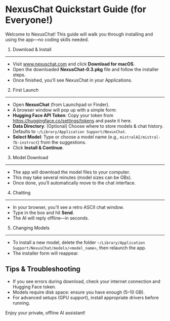 # NexusChat Quickstart Guide (for Everyone!)

Welcome to NexusChat! This guide will walk you through installing and using the app—no coding skills needed.

1) Download & Install
---------------------
- Visit www.nexuschat.com and click **Download for macOS**.  
- Open the downloaded **NexusChat-0.3.pkg** file and follow the installer steps.  
- Once finished, you’ll see NexusChat in your Applications.

2) First Launch
---------------
- Open **NexusChat** (from Launchpad or Finder).  
- A browser window will pop up with a simple form:
- **Hugging Face API Token**: Copy your token from https://huggingface.co/settings/tokens and paste it here.  
- **Data Directory**: (Optional) Choose where to store models & chat history. Defaults to `~/Library/Application Support/NexusChat`.  
- **Select Model**: Type or choose a model name (e.g., `mistralAI/mistral-7b-instruct`) from the suggestions.  
- Click **Install & Continue**.

3) Model Download
------------------
- The app will download the model files to your computer.  
- This may take several minutes (model sizes can be GBs).
- Once done, you’ll automatically move to the chat interface.

4) Chatting
-----------
- In your browser, you’ll see a retro ASCII chat window.  
- Type in the box and hit **Send**.  
- The AI will reply offline—in seconds.

5) Changing Models
-------------------
- To install a new model, delete the folder `~/Library/Application Support/NexusChat/models/<model_name>`, then relaunch the app.  
- The installer form will reappear.

Tips & Troubleshooting
----------------------
- If you see errors during download, check your internet connection and Hugging Face token.  
- Models require disk space: ensure you have enough (5–10 GB).  
- For advanced setups (GPU support), install appropriate drivers before running.

Enjoy your private, offline AI assistant!  